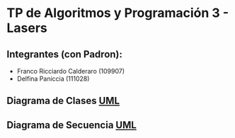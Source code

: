# TP de Algoritmos y Programación 3 - Lasers

## Integrantes (con Padron):
- Franco Ricciardo Calderaro (109907)
- Delfina Paniccia (111028)

## Diagrama de Clases [UML](https://lucid.app/lucidchart/87819499-99da-4882-abbd-3d485fae9754/edit?beaconFlowId=F2AB4FBDEABF62F2&invitationId=inv_4e714083-618c-4b88-98fd-5924543ab0a2&page=0_0#)
## Diagrama de Secuencia [UML](doc/diagramaDeSecuencia.pdf)
